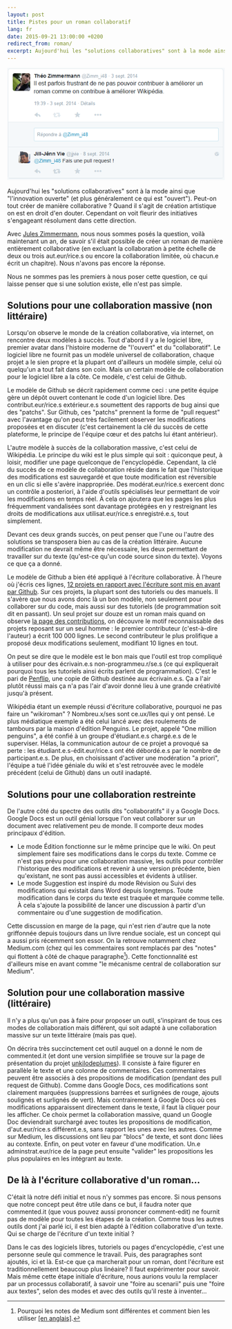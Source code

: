 ```yaml
---
layout: post
title: Pistes pour un roman collaboratif
lang: fr
date: 2015-09-21 13:00:00 +0200
redirect_from: roman/
excerpt: Aujourd'hui les "solutions collaboratives" sont à la mode ainsi que "l'innovation ouverte" (et plus généralement ce qui est "ouvert"). Peut-on tout créer de manière collaborative ? Quand il s'agit de création artistique on est en droit d'en douter. Cependant on voit fleurir des initiatives s'engageant résolument dans cette direction.
---
```


![@Zimm_i48: Il est parfois frustrant de ne pas pouvoir contribuer à améliorer un roman comme on contribue à améliorer Wikipédia. @jjvie: Fais une pull request !](/images/pullrequest.png)

Aujourd'hui les "solutions collaboratives" sont à la mode ainsi que "l'innovation ouverte"
(et plus généralement ce qui est "ouvert").
Peut-on tout créer de manière collaborative ?
Quand il s'agit de création artistique on est en droit d'en douter.
Cependant on voit fleurir des initiatives s'engageant résolument dans cette direction.

Avec [Jules Zimmermann](https://fr.linkedin.com/pub/jules-zimmermann/98/7b5/4b0), nous nous sommes posés la question, voilà maintenant un an, de savoir
s'il était possible de créer un roman de manière entièrement collaborative (en excluant la
collaboration à petite échelle de deux ou trois aut.eur/rice.s ou encore la collaboration limitée,
où chacun.e écrit un chapitre).
Nous n'avons pas encore la réponse.

Nous ne sommes pas les premiers à nous poser cette question, ce qui laisse penser que si
une solution existe, elle n'est pas simple.

## Solutions pour une collaboration massive (non littéraire)

Lorsqu'on observe le monde de la création collaborative, via internet, on rencontre deux
modèles à succès. Tout d'abord il y a le logiciel libre, premier avatar dans l'histoire
moderne de "l'ouvert" et du "collaboratif". Le logiciel libre ne fournit pas un modèle
universel de collaboration, chaque projet a le sien propre et la plupart ont d'ailleurs
un modèle simple, celui où quelqu'un a tout fait dans son coin. Mais un certain modèle de
collaboration pour le logiciel libre a la côte. Ce modèle, c'est celui de Github.

Le modèle de Github se décrit rapidement comme ceci : une petite équipe gère un dépôt
ouvert contenant le code d'un logiciel libre. Des contribut.eur/rice.s extérieur.e.s soumettent
des rapports de bug ainsi que des "patchs". Sur Github, ces "patchs" prennent la forme
de "pull request" avec l'avantage qu'on peut très facilement observer les modifications
proposées et en discuter (c'est certainement la clé du succès de cette plateforme, le
principe de l'équipe cœur et des patchs lui étant antérieur).

L'autre modèle à succès de la collaboration massive, c'est celui de Wikipédia. Le principe
du wiki est le plus simple qui soit : quiconque peut, à loisir, modifier une page quelconque
de l'encyclopédie. Cependant, la clé du succès de ce modèle de collaboration réside
dans le fait que l'historique des modifications est sauvegardé et que toute modification
est réversible en un clic si elle s'avère inappropriée. Des modérat.eur/rice.s exercent donc un
contrôle a posteriori, à l'aide d'outils spécialisés leur permettant de voir les modifications
en temps réel. À cela on ajoutera que les pages les plus fréquemment vandalisées sont davantage
protégées en y restreignant les droits de modifications aux utilisat.eur/rice.s enregistré.e.s, tout
simplement.

Devant ces deux grands succès, on peut penser que l'une ou l'autre des solutions
se transposera bien au cas de la création littéraire. Aucune modification ne devrait même
être nécessaire, les deux permettant de travailler sur du texte (qu'est-ce qu'un code source
sinon du texte). Voyons ce que ça a donné.

Le modèle de Github a bien été appliqué à l'écriture collaborative.
À l'heure où j'écris ces lignes, [12 projets en rapport avec l'écriture sont mis en avant par Github](https://github.com/showcases/writing).
Sur ces projets, la plupart sont des tutoriels ou des manuels. Il s'avère que nous avons
donc là un bon modèle, non seulement pour collaborer sur du code, mais aussi sur des tutoriels
(de programmation soit dit en passant).
Un seul projet sur douze est un roman mais quand on observe [la page des contributions](https://github.com/JJ/hoborg/graphs/contributors),
on découvre le motif reconnaissable des projets reposant sur un seul homme :
le premier contributeur (c'est-à-dire l'auteur) a écrit 100 000 lignes. Le second
contributeur le plus prolifique a proposé deux modifications seulement, modifiant
10 lignes en tout.

On peut se dire que le modèle est le bon mais que l'outil est trop compliqué à utiliser
pour des écrivain.e.s non-programmeu.r/se.s (ce qui expliquerait pourquoi tous les tutoriels
ainsi écrits parlent de programmation). C'est le pari de [Penflip](https://www.penflip.com/),
une copie de Github destinée aux écrivain.e.s. Ça a l'air plutôt réussi mais ça n'a pas l'air
d'avoir donné lieu à une grande créativité jusqu'à présent.

Wikipédia étant un exemple réussi d'écriture collaborative, pourquoi ne pas faire un "wikiroman" ?
Nombreu.x/ses sont ce.ux/lles qui y ont pensé. Le plus médiatique exemple a été celui lancé avec des
roulements de tambours par la maison d'édition Penguins. Le projet, appelé "One million penguins",
a été confié à un groupe d'étudiant.e.s chargé.e.s de le superviser. Hélas, la communication autour
de ce projet a provoqué sa perte : les étudiant.e.s-édit.eur/rice.s ont été débordé.e.s par le
nombre de participant.e.s. De plus, en choisissant d'activer une modération "a priori", l'équipe a
tué l'idée géniale du wiki et s'est retrouvée avec le modèle précédent (celui de Github)
dans un outil inadapté.

## Solutions pour une collaboration restreinte

De l'autre côté du spectre des outils dits "collaboratifs" il y a Google Docs.
Google Docs est un outil génial lorsque l'on veut collaborer sur un document avec relativement
peu de monde. Il comporte deux modes principaux d'édition.

- Le mode Édition fonctionne sur le même principe que le wiki. On peut simplement
faire ses modifications dans le corps du texte. Comme ce n'est pas prévu pour une collaboration
massive, les outils pour contrôler l'historique des modifications et revenir à une version
précédente, bien qu'existant, ne sont pas aussi accessibles et évidents à utiliser.
- Le mode Suggestion est inspiré du mode Révision ou Suivi des modifications qui existait dans
Word depuis longtemps. Toute modification dans le corps du texte est traquée et marquée comme
telle. À cela s'ajoute la possibilité de lancer une discussion à partir d'un commentaire ou
d'une suggestion de modification.

Cette discussion en marge de la page, qui n'est rien d'autre que la note griffonnée depuis
toujours dans un livre rendue sociale, est un concept qui a aussi pris récemment son essor.
On la retrouve notamment chez Medium.com (chez qui les commentaires sont remplacés par
des "notes" qui flottent à côté de chaque paragraphe[^medium]). Cette fonctionnalité est
d'ailleurs mise en avant comme "le mécanisme central de collaboration sur Medium".

## Solution pour une collaboration massive (littéraire)

Il n'y a plus qu'un pas à faire pour proposer un outil, s'inspirant de tous ces modes de
collaboration mais différent, qui soit adapté à une collaboration massive sur un texte
littéraire (mais pas que).

On décrira très succinctement cet outil auquel on a donné le nom de commented.it (et dont
une version simplifiée se trouve sur la page de présentation du projet
[unkilodeplumes](http://unkilodeplumes.fr)). Il
consiste à faire figurer en parallèle le texte et une colonne de commentaires. Ces
commentaires peuvent être associés à des propositions de modification (pendant des pull
request de Github). Comme dans Google Docs, ces modifications sont clairement marquées
(suppressions barrées et surlignées de rouge, ajouts soulignés et surlignés de vert).
Mais contrairement à Google Docs où ces modifications apparaissent directement dans le
texte, il faut là cliquer pour les afficher. Ce choix permet la collaboration massive,
quand un Google Doc deviendrait surchargé avec toutes les propositions de modification,
d'aut.eur/rice.s différent.e.s, sans rapport les unes avec les autres. Comme sur Medium,
les discussions ont lieu par "blocs" de texte, et sont donc liées au contexte.
Enfin, on peut voter en faveur d'une modification.
Un.e adminstrat.eur/rice de la page peut ensuite "valider" les propositions les plus
populaires en les intégrant au texte.

## De là à l'écriture collaborative d'un roman...

C'était là notre défi initial et nous n'y sommes pas encore. Si nous pensons que notre
concept peut être utile dans ce but, il faudra noter que commented.it (que vous pouvez
aussi prononcer comment-edit) ne fournit pas de modèle pour toutes les étapes de la
création. Comme tous les autres outils dont j'ai parlé ici, il est bien adapté à
l'édition collaborative d'un texte. Qui se charge de l'écriture d'un texte initial ?

Dans le cas des logiciels libres, tutoriels ou pages d'encyclopédie, c'est une personne
seule qui commence le travail. Puis, des paragraphes sont ajoutés, ici et là.
Est-ce que ça marcherait pour un roman, dont l'écriture est traditionnellement beaucoup
plus linéaire? Il faut expérimenter pour savoir. Mais même cette étape initiale d'écriture,
nous aurions voulu la remplacer par un processus collaboratif, à savoir une "foire au
scenarii" puis une "foire aux textes", selon des modes et avec des outils qu'il reste à
inventer...

[^medium]: Pourquoi les notes de Medium sont différentes et comment bien les utiliser [[en anglais]](https://medium.com/about/why-medium-notes-are-different-and-how-to-use-them-well-5972c72b18f2).
